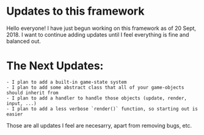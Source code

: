 # Updates to this framework

Hello everyone! I have just begun working on this framework as of 20 Sept, 2018. I want to continue adding updates until I feel everything
is fine and balanced out.

# The Next Updates:
    - I plan to add a built-in game-state system
    - I plan to add some abstract class that all of your game-objects should inherit from
    - I plan to add a handler to handle those objects (update, render, input, ...)
    - I plan to add a less verbose `render()` function, so starting out is easier
    
Those are all updates I feel are necesarry, apart from removing bugs, etc.
